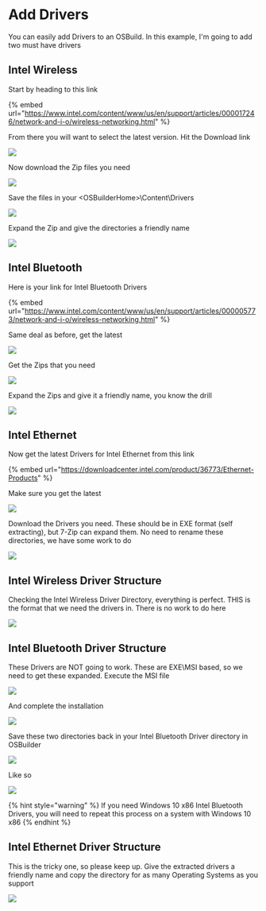 # Add Drivers

You can easily add Drivers to an OSBuild.  In this example, I'm going to add two must have drivers

## Intel Wireless

Start by heading to this link

{% embed url="https://www.intel.com/content/www/us/en/support/articles/000017246/network-and-i-o/wireless-networking.html" %}

From there you will want to select the latest version.  Hit the Download link

![](../../../../.gitbook/assets/image%20%2815%29.png)

Now download the Zip files you need 

![](../../../../.gitbook/assets/image%20%2813%29.png)

Save the files in your &lt;OSBuilderHome&gt;\Content\Drivers

![](../../../../.gitbook/assets/image.png)

Expand the Zip and give the directories a friendly name

![](../../../../.gitbook/assets/image%20%284%29.png)

## Intel Bluetooth

Here is your link for Intel Bluetooth Drivers

{% embed url="https://www.intel.com/content/www/us/en/support/articles/000005773/network-and-i-o/wireless-networking.html" %}

Same deal as before, get the latest

![](../../../../.gitbook/assets/image%20%286%29.png)

Get the Zips that you need

![](../../../../.gitbook/assets/image%20%2820%29.png)

Expand the Zips and give it a friendly name, you know the drill

![](../../../../.gitbook/assets/image%20%2821%29.png)

## Intel Ethernet

Now get the latest Drivers for Intel Ethernet from this link

{% embed url="https://downloadcenter.intel.com/product/36773/Ethernet-Products" %}

Make sure you get the latest

![](../../../../.gitbook/assets/image%20%281%29.png)

Download the Drivers you need.  These should be in EXE format \(self extracting\), but 7-Zip can expand them.  No need to rename these directories, we have some work to do

![](../../../../.gitbook/assets/image%20%282%29.png)

## Intel Wireless Driver Structure

Checking the Intel Wireless Driver Directory, everything is perfect.  THIS is the format that we need the drivers in.  There is no work to do here

![](../../../../.gitbook/assets/image%20%2819%29.png)

## Intel Bluetooth Driver Structure

These Drivers are NOT going to work.  These are EXE\MSI based, so we need to get these expanded.  Execute the MSI file

![](../../../../.gitbook/assets/image%20%2812%29.png)

And complete the installation

![](../../../../.gitbook/assets/image%20%287%29.png)

Save these two directories back in your Intel Bluetooth Driver directory in OSBuilder

![](../../../../.gitbook/assets/image%20%2816%29.png)

Like so

![](../../../../.gitbook/assets/image%20%2824%29.png)

{% hint style="warning" %}
If you need Windows 10 x86 Intel Bluetooth Drivers, you will need to repeat this process on a system with Windows 10 x86
{% endhint %}

## Intel Ethernet Driver Structure

This is the tricky one, so please keep up.  Give the extracted drivers a friendly name and copy the directory for as many Operating Systems as you support

![](../../../../.gitbook/assets/image%20%289%29.png)





















